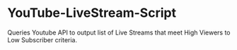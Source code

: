 # YouTube-LiveStream-Script
Queries Youtube API to output list of Live Streams that meet High Viewers to Low Subscriber criteria.
